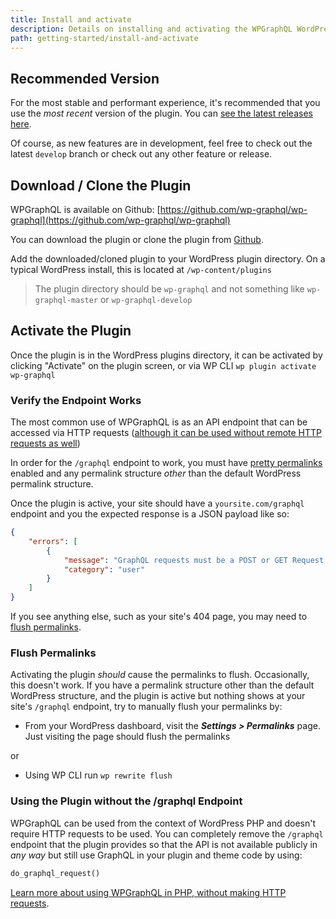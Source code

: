 ```yaml
---
title: Install and activate
description: Details on installing and activating the WPGraphQL WordPress plugin
path: getting-started/install-and-activate
---
```


## Recommended Version

For the most stable and performant experience, it's recommended that you use the _most recent_ version of the plugin. You can [see the latest releases here](https://github.com/wp-graphql/wp-graphql/releases).

Of course, as new features are in development, feel free to check out the latest `develop` branch or check out any other feature or release.

## Download / Clone the Plugin

WPGraphQL is available on Github: [https://github.com/wp-graphql/wp-graphql](https://github.com/wp-graphql/wp-graphql)

You can download the plugin or clone the plugin from [Github](https://github.com/wp-graphql/wp-graphql).

Add the downloaded/cloned plugin to your WordPress plugin directory. On a typical WordPress install, this is located at `/wp-content/plugins`

> The plugin directory should be `wp-graphql` and not something like `wp-graphql-master` or `wp-graphql-develop`

## Activate the Plugin

Once the plugin is in the WordPress plugins directory, it can be activated by clicking "Activate" on the plugin screen, or via WP CLI `wp plugin activate wp-graphql`

### Verify the Endpoint Works

The most common use of WPGraphQL is as an API endpoint that can be accessed via HTTP requests \([although it can be used without remote HTTP requests as well](#using-the-plugin-without-the-graphql-endpoint)\)

In order for the `/graphql` endpoint to work, you must have [pretty permalinks](https://codex.wordpress.org/Using_Permalinks) enabled and any permalink structure _other_ than the default WordPress permalink structure.

Once the plugin is active, your site should have a `yoursite.com/graphql` endpoint and you the expected response is a JSON payload like so:

```json
{
    "errors": [
        {
            "message": "GraphQL requests must be a POST or GET Request with a valid query",
            "category": "user"
        }
    ]
}
```

If you see anything else, such as your site's 404 page, you may need to [flush permalinks](#flush-permalinks).

### Flush Permalinks

Activating the plugin _should_ cause the permalinks to flush. Occasionally, this doesn't work. If you have a permalink structure other than the default WordPress structure, and the plugin is active but nothing shows at your site's `/graphql` endpoint, try to manually flush your permalinks by:

* From your WordPress dashboard, visit the _**Settings &gt; Permalinks**_ page. Just visiting the page should flush the permalinks

or

* Using WP CLI run `wp rewrite flush`

### Using the Plugin without the /graphql Endpoint

WPGraphQL can be used from the context of WordPress PHP and doesn't require HTTP requests to be used. You can completely remove the `/graphql` endpoint that the plugin provides so that the API is not available publicly in _any way_ but still use GraphQL in your plugin and theme code by using:

```php
do_graphql_request()
```

[Learn more about using WPGraphQL in PHP, without making HTTP requests](/tutorials/use-graphql-in-php-without-http-request.md).
